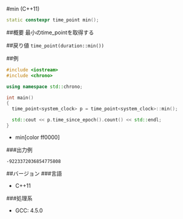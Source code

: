 #min (C++11)
```cpp
static constexpr time_point min();
```

##概要
最小のtime_pointを取得する


##戻り値
`time_point(duration::min())`


##例
```cpp
#include <iostream>
#include <chrono>

using namespace std::chrono;

int main()
{
  time_point<system_clock> p = time_point<system_clock>::min();

  std::cout << p.time_since_epoch().count() << std::endl;
}
```
* min[color ff0000]

###出力例
```
-9223372036854775808
```

##バージョン
###言語
- C++11

###処理系
- GCC: 4.5.0

